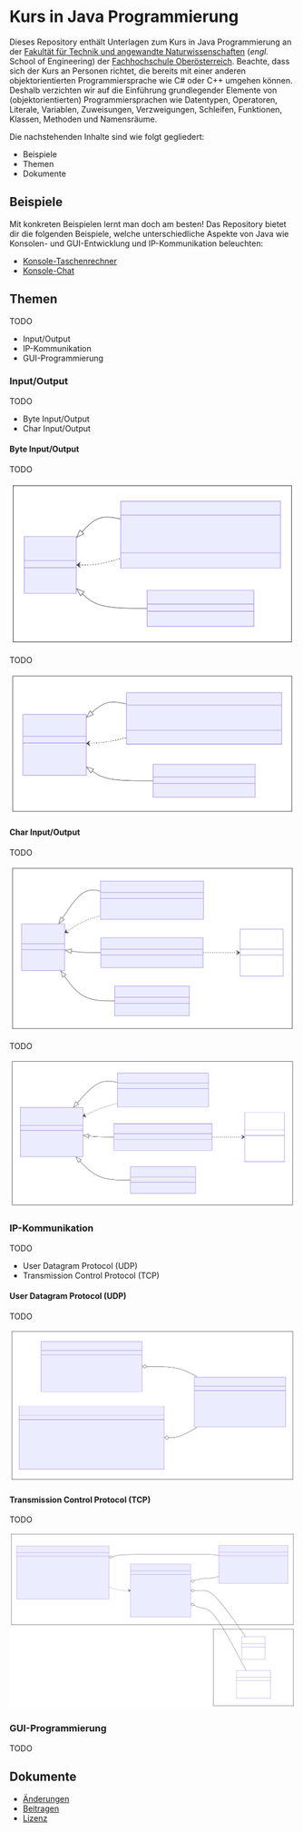 # Kurs in Java Programmierung

Dieses Repository enthält Unterlagen zum Kurs in Java Programmierung an der [Fakultät für Technik und angewandte Naturwissenschaften](https://fh-ooe.at/campus-wels) (*engl.* School of Engineering) der [Fachhochschule Oberösterreich](https://fh-ooe.at/). Beachte, dass sich der Kurs an Personen richtet, die bereits mit einer anderen objektorientierten Programmiersprache wie C# oder C++ umgehen können. Deshalb verzichten wir auf die Einführung grundlegender Elemente von (objektorientierten) Programmiersprachen wie Datentypen, Operatoren, Literale, Variablen, Zuweisungen, Verzweigungen, Schleifen, Funktionen, Klassen, Methoden und Namensräume.

Die nachstehenden Inhalte sind wie folgt gegliedert:

* Beispiele
* Themen
* Dokumente

## Beispiele

Mit konkreten Beispielen lernt man doch am besten! Das Repository bietet dir die folgenden Beispiele, welche unterschiedliche Aspekte von Java wie Konsolen- und GUI-Entwicklung und IP-Kommunikation beleuchten:

* [Konsole-Taschenrechner](./Quellen/Konsole-Taschenrechner/)
* [Konsole-Chat](./Quellen/Konsole-Chat/)

## Themen

TODO

* Input/Output
* IP-Kommunikation
* GUI-Programmierung

### Input/Output

TODO

* Byte Input/Output
* Char Input/Output

#### Byte Input/Output

TODO

![](./Grafiken/IO/InputStream.svg)

TODO

![](./Grafiken/IO/OutputStream.svg)

#### Char Input/Output

TODO

![](./Grafiken/IO/Reader.svg)

TODO

![](./Grafiken/IO/Writer.svg)

### IP-Kommunikation

TODO

* User Datagram Protocol (UDP)
* Transmission Control Protocol (TCP)

#### User Datagram Protocol (UDP)

TODO

![](./Grafiken/Net/UDP.svg)


#### Transmission Control Protocol (TCP)

TODO

![](./Grafiken/Net/TCP.svg)

### GUI-Programmierung

TODO

## Dokumente

* [Änderungen](./CHANGELOG.md)
* [Beitragen](./CONTRIBUTING.md)
* [Lizenz](./LICENSE.md)
